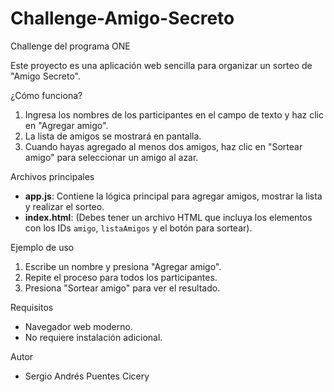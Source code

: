 # Challenge-Amigo-Secreto
Challenge del programa ONE

Este proyecto es una aplicación web sencilla para organizar un sorteo de "Amigo Secreto".

¿Cómo funciona?

1. Ingresa los nombres de los participantes en el campo de texto y haz clic en "Agregar amigo".
2. La lista de amigos se mostrará en pantalla.
3. Cuando hayas agregado al menos dos amigos, haz clic en "Sortear amigo" para seleccionar un amigo al azar.

Archivos principales

- **app.js**: Contiene la lógica principal para agregar amigos, mostrar la lista y realizar el sorteo.
- **index.html**: (Debes tener un archivo HTML que incluya los elementos con los IDs `amigo`, `listaAmigos` y el botón para sortear).

Ejemplo de uso

1. Escribe un nombre y presiona "Agregar amigo".
2. Repite el proceso para todos los participantes.
3. Presiona "Sortear amigo" para ver el resultado.

Requisitos

- Navegador web moderno.
- No requiere instalación adicional.

Autor

- Sergio Andrés Puentes Cicery
